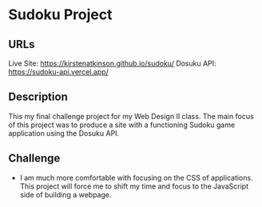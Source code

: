 # Sudoku Project

## URLs
Live Site: https://kirstenatkinson.github.io/sudoku/
Dosuku API: https://sudoku-api.vercel.app/

## Description

This my final challenge project for my Web Design II class. The main focus of this project was to produce a site with a functioning Sudoku game application using the Dosuku API.

## Challenge

- I am much more comfortable with focusing on the CSS of applications. This project will force me to shift my time and focus to the JavaScript side of building a webpage.

